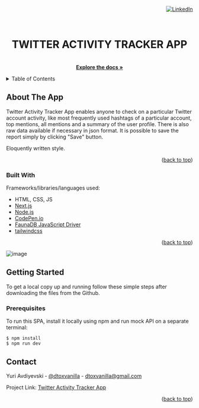 <div id="top"></div>
<div align="right">

[![LinkedIn][linkedin-shield]][linkedin-url]

</div>
<!-- PROJECT NAME -->
<br />
<div align="center">

  <h1 align="center">TWITTER ACTIVITY TRACKER APP</h1>

  <p align="center">
    <br />
    <a href="https://github.com/dtoxvanilla1991/twitterActivityTracker"><strong>Explore the docs »</strong></a>
    <!-- <br />
    <br />
    <a href="">View Demo</a>
    ·
    <a href="">Report Bug</a>
    ·
    <a href="">Request Feature</a>
  </p> -->
</div>

<!-- TABLE OF CONTENTS -->
<details>
  <summary>Table of Contents</summary>
  <ol>
    <li>
      <a href="#about-the-project">About The Project</a>
      <ul>
        <li><a href="#built-with">Built With</a></li>
      </ul>
    </li>
    <li>
      <a href="#getting-started">Getting Started</a>
      <ul>
        <li><a href="#prerequisites">Prerequisites</a></li>
      </ul>
    </li>
    <li><a href="#contact">Contact</a></li>
  </ol>
</details>

<!-- ABOUT THE PROJECT -->

## About The App

Twitter Activity Tracker App enables anyone to check on a particular Twitter account activity, like most frequently used hashtags of a particular account, top mentions, all mentions and a summary of the user profile. There is also raw data available if necessary in json format. It is possible to save the report simply by clicking "Save" button.

Eloquently written style.


<p align="right">(<a href="#top">back to top</a>)</p>

### Built With

Frameworks/libraries/languages used:

- HTML, CSS, JS
- [Next.js](https://nextjs.org/)
- [Node.js](https://nodejs.org/en/)
- [CodePen.io](https://codepen.io/DToxVanilla)
- [FaunaDB JavaScript Driver](https://www.npmjs.com/package/faunadb)
- [tailwindcss](https://tailwindcss.com/)


<p align="right">(<a href="#top">back to top</a>)</p>

![image](https://user-images.githubusercontent.com/73205087/156899466-ad9c4df6-8334-4d0f-96dd-d99ee3f1cee3.png)

<!-- GETTING STARTED -->

## Getting Started

To get a local copy up and running follow these simple steps after downloading the files from the Github.

### Prerequisites

To run this SPA, install it locally using npm and run mock API on a separate terminal:

```
$ npm install
$ npm run dev
```

<!-- CONTACT -->

## Contact

Yuri Avdiyevski - [@dtoxvanilla](https://twitter.com/dtoxvanilla) - dtoxvanilla@gmail.com

Project Link: [Twitter Activity Tracker App](https://github.com/dtoxvanilla1991/twitterActivityTracker)

<!-- Deployed Project Link: [Live Cube Project](https://cube-project.herokuapp.com/) -->

<!-- **NOTE**: Live project is in the FREE Heroku tier so please allow a few second for the site to load as Heroku puts them to hybernate since they are not used too often. -->

<p align="right">(<a href="#top">back to top</a>)</p>

[linkedin-shield]: https://img.shields.io/badge/-LinkedIn-black.svg?style=for-the-badge&logo=linkedin&colorB=555
[linkedin-url]: https://linkedin.com/in/yuri-avdijevski
